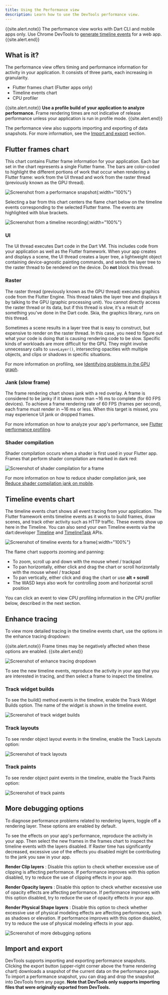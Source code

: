 ```yaml
---
title: Using the Performance view
description: Learn how to use the DevTools performance view.
---
```


{{site.alert.note}}
  The performance view works with Dart CLI and mobile apps only.
  Use Chrome DevTools to [generate timeline events][]
  for a web app.
{{site.alert.end}}

## What is it?

The performance view offers timing and performance information for activity in
your application. It consists of three parts, each increasing in granularity.

* Flutter frames chart (Flutter apps only)
* Timeline events chart
* CPU profiler

{{site.alert.note}}
  **Use a profile build of your application to analyze performance.**
  Frame rendering times are not indicative of release performance
  unless your application is run in profile mode.
{{site.alert.end}}

The performance view also supports importing and exporting of
data snapshots. For more information, see the [Import and export][] section.

## Flutter frames chart

This chart contains Flutter frame information for your application. Each bar set
in the chart represents a single Flutter frame. The bars are color-coded to
highlight the different portions of work that occur when rendering a Flutter
frame: work from the UI thread and work from the raster thread (previously known
as the GPU thread).

![Screenshot from a performance snapshot]({{site.url}}/assets/images/docs/tools/devtools/performance-flutter-frames-chart.png){:width="100%"}

Selecting a bar from this chart centers the flame chart below on the timeline
events corresponding to the selected Flutter frame. The events are highlighted
with blue brackets.

![Screenshot from a timeline recording]({{site.url}}/assets/images/docs/tools/devtools/performance-timeline-events-chart-selected-frame.png){:width="100%"}

### UI

The UI thread executes Dart code in the Dart VM. This includes
code from your application as well as the Flutter framework.
When your app creates and displays a scene, the UI thread creates
a layer tree, a lightweight object containing device-agnostic
painting commands, and sends the layer tree to the raster thread
to be rendered on the device. Do **not** block this thread.

### Raster

The raster thread (previously known as the GPU thread) executes 
graphics code from the Flutter Engine.
This thread takes the layer tree and displays it by talking to
the GPU (graphic processing unit). You cannot directly access
the raster thread or its data, but if this thread is slow, it's a
result of something you've done in the Dart code. Skia, the
graphics library, runs on this thread.

Sometimes a scene results in a layer tree that is easy to construct,
but expensive to render on the raster thread. In this case, you
need to figure out what your code is doing that is causing
rendering code to be slow. Specific kinds of workloads are more
difficult for the GPU. They might involve unnecessary calls to
`saveLayer()`, intersecting opacities with multiple objects,
and clips or shadows in specific situations.

For more information on profiling, see
[Identifying problems in the GPU graph][GPU graph].

### Jank (slow frame)

The frame rendering chart shows jank with a red overlay.
A frame is considered to be janky if it takes more than
~16 ms to complete (for 60 FPS devices). To achieve a frame rendering rate of
60 FPS (frames per second), each frame must render in
~16 ms or less. When this target is missed, you may
experience UI jank or dropped frames.

For more information on how to analyze your app's performance,
see [Flutter performance profiling][].

### Shader compilation
Shader compilation occurs when a shader is first used in your Flutter
app. Frames that perform shader compilation are marked in dark
red:

![Screenshot of shader compilation for a frame]({{site.url}}/assets/images/docs/tools/devtools/shader-compilation-frames-chart.png)

For more information on how to reduce shader compilation jank, see [Reduce
shader compilation jank on mobile][].

## Timeline events chart

The timeline events chart shows all event tracing from your application.
The Flutter framework emits timeline events as it works to build frames, draw
scenes, and track other activity such as HTTP traffic. These events show up here
in the Timeline. You can also send your own Timeline events via the
dart:developer
[Timeline]({{site.api}}/flutter/dart-developer/Timeline-class.html)
and [TimelineTask]({{site.api}}/flutter/dart-developer/TimelineTask-class.html)
APIs.

![Screenshot of timeline events for a frame]({{site.url}}/assets/images/docs/tools/devtools/performance-timeline-events-chart.png){:width="100%"}

The flame chart supports zooming and panning:
* To zoom, scroll up and down with the mouse wheel / trackpad
* To pan horizontally, either click and drag the chart or scroll horizontally
with the mouse wheel / trackpad
* To pan vertically, either click and drag the chart or use **alt + scroll**
* The WASD keys also work for controlling zoom and horizontal scroll position

You can click an event to view CPU profiling information in the CPU profiler
below, described in the next section.

## Enhance tracing 

To view more detailed tracing in the timeline events chart,
use the options in the enhance tracing dropdown:

{{site.alert.note}}
  Frame times may be negatively affected when these options are enabled.
{{site.alert.end}}

![Screenshot of enhance tracing dropdown]({{site.url}}/assets/images/docs/tools/devtools/enhance-tracing.png)

To see the new timeline events,
reproduce the activity in your app that you are interested in tracing,
and then select a frame to inspect the timeline.

### Track widget builds

To see the build() method events in the timeline,
enable the Track Widget Builds option.
The name of the widget is shown in the timeline event.

![Screenshot of track widget builds]({{site.url}}/assets/images/docs/tools/devtools/track-widget-builds.png)

### Track layouts

To see render object layout events in the timeline,
enable the Track Layouts option:

![Screenshot of track layouts]({{site.url}}/assets/images/docs/tools/devtools/track-layouts.png)

### Track paints

To see render object paint events in the timeline,
enable the Track Paints option:


![Screenshot of track paints]({{site.url}}/assets/images/docs/tools/devtools/track-paints.png)

## More debugging options

To diagnose performance problems related to rendering layers,
toggle off a rendering layer.
These options are enabled by default.

To see the effects on your app's performance,
reproduce the activity in your app.
Then select the new frames in the frames chart
to inspect the timeline events
with the layers disabled.
If Raster time has significantly decreased,
excessive use of the effects you disabled might be contributing
to the jank you saw in your app.

**Render Clip layers**
:  Disable this option  to check whether excessive use of clipping
  is affecting performance.
  If performance improves with this option disabled,
  try to reduce the use of clipping effects in your app.
  
**Render Opacity layers**
:  Disable this option to check whether
   excessive use of opacity effects are affecting performance.
   If performance improves with this option disabled,
   try to reduce the use of opacity effects in your app.
  
**Render Physical Shape layers**
:  Disable this option to check whether excessive
   use of physical modeling effects are affecting performance,
  such as shadows or elevation.
  If performance improves with this option disabled,
  try to reduce the use of physical modeling effects in your app.

![Screenshot of more debugging options]({{site.url}}/assets/images/docs/tools/devtools/more-debugging-options.png)

## Import and export

DevTools supports importing and exporting performance snapshots.
Clicking the export button (upper-right corner above the
frame rendering chart) downloads a snapshot of the current data on the
performance page. To import a performance snapshot, you can drag and drop the
snapshot into DevTools from any page. **Note that DevTools only
supports importing files that were originally exported from DevTools.**

[generate timeline events]: {{site.developers}}/web/tools/chrome-devtools/evaluate-performance/performance-reference
[GPU graph]: {{site.url}}/perf/ui-performance#identifying-problems-in-the-gpu-graph
[Flutter performance profiling]: {{site.url}}/perf/ui-performance
[Reduce shader compilation jank on mobile]: {{site.url}}/perf/shader
[Import and export]: #import-and-export
